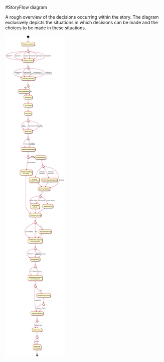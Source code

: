#StoryFlow diagram

A rough overview of the decisions occurring within the story. The diagram exclusively depicts the situations in which decisions can be made and the choices to be made in these situations.

![StoryFlow](diagrams/StoryFlow.svg)
